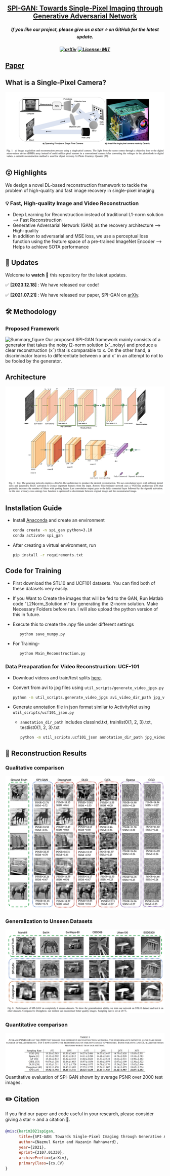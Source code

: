 
<h2 align="center"> <a href="https://github.com/nazmul-karim170/SPI-GAN-Deep_Learning-Single-Pixel-Camera">SPI-GAN: Towards Single-Pixel Imaging through
Generative Adversarial Network</a></h2>
<h5 align="center"> If you like our project, please give us a star ⭐ on GitHub for the latest update.  </h2>

<h5 align="center">

[![arXiv](https://img.shields.io/badge/Arxiv-2312.09313-b31b1b.svg?logo=arXiv)](https://arxiv.org/pdf/2107.01330.pdf)
[![License: MIT](https://img.shields.io/badge/License-MIT-yellow.svg)](https://github.com/nazmul-karim170/SPI-GAN-Deep_Learning-Single-Pixel-Camera/blob/main/LICENSE) 


</h5>

## [Paper](https://arxiv.org/pdf/2107.01330.pdf) 

## What is a Single-Pixel Camera? 
<img src="assets/spc.png"/>

## 😮 Highlights
We design a novel DL-based reconstruction framework to tackle the problem of high-quality and fast image recovery in single-pixel imaging


### 💡 Fast, High-quality Image and Video Reconstruction
- Deep Learning for Reconstruction instead of traditional L1-norm solution   -->   Fast Reconstruction 
- Generative Adversarial Network (GAN) as the recovery architecture --> High-quality
- In addition to adversarial and MSE loss, we use a perceptual loss function using the feature space of a pre-trained ImageNet Encoder --> Helps to achieve SOTA performance



## 🚩 **Updates**

Welcome to **watch** 👀 this repository for the latest updates.

✅ **[2023.12.18]** : We have released our code!

✅ **[2021.07.21]** : We have released our paper, SPI-GAN on [arXiv](https://arxiv.org/pdf/2107.01330.pdf).




## 🛠️ Methodology

### Proposed Framework
![Summary_figure](https://user-images.githubusercontent.com/24496189/136644335-9a54bb61-87be-4255-8376-6790064df6cb.png)
Our proposed SPI-GAN framework mainly consists of a generator that takes the noisy l2-norm solution (xˆ_noisy) and produce a clear reconstruction
(xˆ) that is comparable to x. On the other hand, a discriminator learns to differentiate between x and xˆ in an attempt to not to be fooled by the generator.

## Architecture 

<img src="assets/spi-gan.png"/>


## Installation Guide 

* Install <a href="https://docs.anaconda.com/anaconda/install/linux/">Anaconda</a> and create an environment
  
	```bash
	conda create -n spi_gan python=3.10
 	conda activate spi_gan
	```

* After creating a virtual environment, run
  
	```bash
	pip install -r requirements.txt
	```


## Code for Training

* First download the STL10 and UCF101 datasets. You can find both of these datasets very easily. 
			 
* If you Want to Create the images that will be fed to the GAN, Run Matlab code "L2Norm_Solution.m" for generating the l2-norm solution. Make Necessary Folders before run. I will also upload the python version of this in future.  		
		
* Execute this to create the .npy file under different settings

   
	```bash
	   python save_numpy.py
	```

* For Training-
	
	```bash
	   python Main_Reconstruction.py
	```

### Data Preaparation for Video Reconstruction: UCF-101

* Download videos and train/test splits [here](http://crcv.ucf.edu/data/UCF101.php).
  
* Convert from avi to jpg files using ```util_scripts/generate_video_jpgs.py```

	```bash
	python -m util_scripts.generate_video_jpgs avi_video_dir_path jpg_video_dir_path ucf101
	```

* Generate annotation file in json format similar to ActivityNet using ```util_scripts/ucf101_json.py```
  * ```annotation_dir_path``` includes classInd.txt, trainlist0{1, 2, 3}.txt, testlist0{1, 2, 3}.txt

	```bash
	python -m util_scripts.ucf101_json annotation_dir_path jpg_video_dir_path dst_json_path
	```

## 🚀 Reconstruction Results

### Qualitative comparison

<img src="assets/results.png"/>

### Generalization to Unseen Datasets 

<img src="assets/result_2.png"/>

### Quantitative comparison

<img src="assets/quant.png"/>
Quantitative evaluation of SPI-GAN shown by average PSNR over 2000 test images. 

## ✏️ Citation
If you find our paper and code useful in your research, please consider giving a star :star: and a citation :pencil:.

```BibTeX
@misc{karim2021spigan,
      title={SPI-GAN: Towards Single-Pixel Imaging through Generative Adversarial Network}, 
      author={Nazmul Karim and Nazanin Rahnavard},
      year={2021},
      eprint={2107.01330},
      archivePrefix={arXiv},
      primaryClass={cs.CV}
}	
```
<!---->









	


